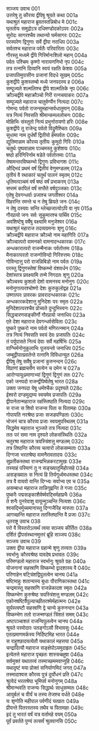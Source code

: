 सञ्जय उवाच	001  
उत्तरेषु तु कौरव्य द्वीपेषु श्रूयते कथा	001a  
यथाश्रुतं महाराज ब्रुवतस्तन्निबोध मे	001c  
घृततोयः समुद्रोऽत्र दधिमण्डोदकोऽपरः	002a  
सुरोदः सागरश्चैव तथान्यो घर्मसागरः	002c  
परस्परेण द्विगुणाः सर्वे द्वीपा नराधिप	003a  
सर्वतश्च महाराज पर्वतैः परिवारिताः	003c  
गौरस्तु मध्यमे द्वीपे गिरिर्मानःशिलो महान्	004a  
पर्वतः पश्चिमः कृष्णो नारायणनिभो नृप	004c  
तत्र रत्नानि दिव्यानि स्वयं रक्षति केशवः	005a  
प्रजापतिमुपासीनः प्रजानां विदधे सुखम्	005c  
कुशद्वीपे कुशस्तम्बो मध्ये जनपदस्य ह	006a  
सम्पूज्यते शल्मलिश्च द्वीपे शाल्मलिके नृप	006c  
क्रौञ्चद्वीपे महाक्रौञ्चो गिरी रत्नचयाकरः	007a  
सम्पूज्यते महाराज चातुर्वर्ण्येन नित्यदा	007c  
गोमन्दः पर्वतो राजन्सुमहान्सर्वधातुमान्	008a  
यत्र नित्यं निवसति श्रीमान्कमललोचनः	008c  
मोक्षिभिः संस्तुतो नित्यं प्रभुर्नारायणो हरिः	008e  
कुशद्वीपे तु राजेन्द्र पर्वतो विद्रुमैश्चितः	009a  
सुधामा नाम दुर्धर्षो द्वितीयो हेमपर्वतः	009c  
द्युतिमान्नाम कौरव्य तृतीयः कुमुदो गिरिः	010a  
चतुर्थः पुष्पवान्नाम पञ्चमस्तु कुशेशयः	010c  
षष्ठो हरिगिरिर्नाम षडेते पर्वतोत्तमाः	011a  
तेषामन्तरविष्कम्भो द्विगुणः प्रविभागशः	011c  
औद्भिदं प्रथमं वर्षं द्वितीयं वेणुमण्डलम्	012a  
तृतीयं वै रथाकारं चतुर्थं पालनं स्मृतम्	012c  
धृतिमत्पञ्चमं वर्षं षष्ठं वर्षं प्रभाकरम्	013a  
सप्तमं कापिलं वर्षं सप्तैते वर्षपुञ्जकाः	013c  
एतेषु देवगन्धर्वाः प्रजाश्च जगतीश्वर	014a  
विहरन्ति रमन्ते च न तेषु म्रियते जनः	014c  
न तेषु दस्यवः सन्ति म्लेच्छजात्योऽपि वा नृप	015a  
गौरप्रायो जनः सर्वः सुकुमारश्च पार्थिव	015c  
अवशिष्टेषु वर्षेषु वक्ष्यामि मनुजेश्वर	016a  
यथाश्रुतं महाराज तदव्यग्रमनाः शृणु	016c  
क्रौञ्चद्वीपे महाराज क्रौञ्चो नाम महागिरिः	017a  
क्रौञ्चात्परो वामनको वामनादन्धकारकः	017c  
अन्धकारात्परो राजन्मैनाकः पर्वतोत्तमः	018a  
मैनाकात्परतो राजन्गोविन्दो गिरिरुत्तमः	018c  
गोविन्दात्तु परो राजन्निबिडो नाम पर्वतः	019a  
परस्तु द्विगुणस्तेषां विष्कम्भो वंशवर्धन	019c  
देशांस्तत्र प्रवक्ष्यामि तन्मे निगदतः शृणु	020a  
क्रौञ्चस्य कुशलो देशो वामनस्य मनोनुगः	020c  
मनोनुगात्परश्चोष्णो देशः कुरुकुलोद्वह	021a  
उष्णात्परः प्रावरकः प्रावरादन्धकारकः	021c  
अन्धकारकदेशात्तु मुनिदेशः परः स्मृतः	022a  
मुनिदेशात्परश्चैव प्रोच्यते दुन्दुभिस्वनः	022c  
सिद्धचारणसङ्कीर्णो गौरप्रायो जनाधिप	023a  
एते देशा महाराज देवगन्धर्वसेविताः	023c  
पुष्करे पुष्करो नाम पर्वतो मणिरत्नमान्	024a  
तत्र नित्यं निवसति स्वयं देवः प्रजापतिः	024c  
तं पर्युपासते नित्यं देवाः सर्वे महर्षिभिः	025a  
वाग्भिर्मनोनुकूलाभिः पूजयन्तो जनाधिप	025c  
जम्बूद्वीपात्प्रवर्तन्ते रत्नानि विविधान्युत	026a  
द्वीपेषु तेषु सर्वेषु प्रजानां कुरुनन्दन	026c  
विप्राणां ब्रह्मचर्येण सत्येन च दमेन च	027a  
आरोग्यायुःप्रमाणाभ्यां द्विगुणं द्विगुणं ततः	027c  
एको जनपदो राजन्द्वीपेष्वेतेषु भारत	028a  
उक्ता जनपदा येषु धर्मश्चैकः प्रदृश्यते	028c  
ईश्वरो दण्डमुद्यम्य स्वयमेव प्रजापतिः	029a  
द्वीपानेतान्महाराज रक्षंस्तिष्ठति नित्यदा	029c  
स राजा स शिवो राजन्स पिता स पितामहः	030a  
गोपायति नरश्रेष्ठ प्रजाः सजडपण्डिताः	030c  
भोजनं चात्र कौरव्य प्रजाः स्वयमुपस्थितम्	031a  
सिद्धमेव महाराज भुञ्जते तत्र नित्यदा	031c  
ततः परं समा नाम दृश्यते लोकसंस्थितिः	032a  
चतुरश्रा महाराज त्रयस्त्रिंशत्तु मण्डलम्	032c  
तत्र तिष्ठन्ति कौरव्य चत्वारो लोकसम्मताः	033a  
दिग्गजा भरतश्रेष्ठ वामनैरावतादयः	033c  
सुप्रतीकस्तथा राजन्प्रभिन्नकरटामुखः	033e  
तस्याहं परिमाणं तु न सङ्ख्यातुमिहोत्सहे	034a  
असङ्ख्यातः स नित्यं हि तिर्यगूर्ध्वमधस्तथा	034c  
तत्र वै वायवो वान्ति दिग्भ्यः सर्वाभ्य एव च	035a  
असम्बाधा महाराज तान्निगृह्णन्ति ते गजाः	035c  
पुष्करैः पद्मसङ्काशैर्वर्ष्मवद्भिर्महाप्रभैः	036a  
ते शनैः पुनरेवाशु वायून्मुञ्चन्ति नित्यशः	036c  
श्वसद्भिर्मुच्यमानास्तु दिग्गजैरिह मारुताः	037a  
आगच्छन्ति महाराज ततस्तिष्ठन्ति वै प्रजाः	037c  
धृतराष्ट्र उवाच	038  
परो वै विस्तरोऽत्यर्थं त्वया सञ्जय कीर्तितः	038a  
दर्शितं द्वीपसंस्थानमुत्तरं ब्रूहि सञ्जय	038c  
सञ्जय उवाच	039  
उक्ता द्वीपा महाराज ग्रहान्मे शृणु तत्त्वतः	039a  
स्वर्भानुः कौरवश्रेष्ठ यावदेष प्रभावतः	039c  
परिमण्डलो महाराज स्वर्भानुः श्रूयते ग्रहः	040a  
योजनानां सहस्राणि विष्कम्भो द्वादशास्य वै	040c  
परिणाहेन षट्त्रिंशद्विपुलत्वेन चानघ	041a  
षष्टिमाहुः शतान्यस्य बुधाः पौराणिकास्तथा	041c  
चन्द्रमास्तु सहस्राणि राजन्नेकादश स्मृतः	042a  
विष्कम्भेण कुरुश्रेष्ठ त्रयस्त्रिंशत्तु मण्डलम्	042c  
एकोनषष्टिर्वैपुल्याच्छीतरश्मेर्महात्मनः	042e  
सूर्यस्त्वष्टौ सहस्राणि द्वे चान्ये कुरुनन्दन	043a  
विष्कम्भेण ततो राजन्मण्डलं त्रिंशतं समम्	043c  
अष्टपञ्चाशतं राजन्विपुलत्वेन चानघ	044a  
श्रूयते परमोदारः पतङ्गोऽसौ विभावसुः	044c  
एतत्प्रमाणमर्कस्य निर्दिष्टमिह भारत	044e  
स राहुश्छादयत्येतौ यथाकालं महत्तया	045a  
चन्द्रादित्यौ महाराज सङ्क्षेपोऽयमुदाहृतः	045c  
इत्येतत्ते महाराज पृच्छतः शास्त्रचक्षुषा	046a  
सर्वमुक्तं यथातत्त्वं तस्माच्छममवाप्नुहि	046c  
यथादृष्टं मया प्रोक्तं सनिर्याणमिदं जगत्	047a  
तस्मादाश्वस कौरव्य पुत्रं दुर्योधनं प्रति	047c  
श्रुत्वेदं भरतश्रेष्ठ भूमिपर्व मनोनुगम्	048a  
श्रीमान्भवति राजन्यः सिद्धार्थः साधुसम्मतः	048c  
आयुर्बलं च वीर्यं च तस्य तेजश्च वर्धते	048e  
यः शृणोति महीपाल पर्वणीदं यतव्रतः	049a  
प्रीयन्ते पितरस्तस्य तथैव च पितामहाः	049c  
इदं तु भारतं वर्षं यत्र वर्तामहे वयम्	050a  
पूर्वं प्रवर्तते पुण्यं तत्सर्वं श्रुतवानसि	050c  
